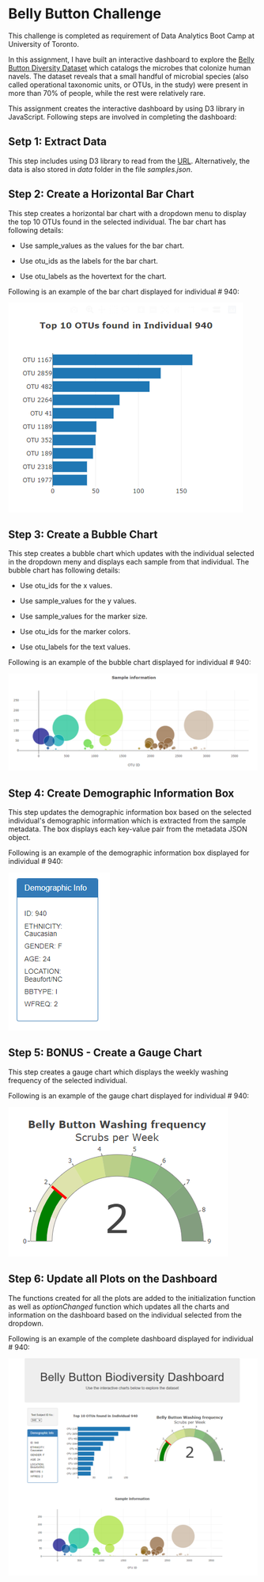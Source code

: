# Belly Button Challenge

This challenge is completed as requirement of Data Analytics Boot Camp at University of Toronto.

In this assignment, I have built an interactive dashboard to explore the [Belly Button Diversity Dataset](http://robdunnlab.com/projects/belly-button-biodiversity/) which catalogs the microbes that colonize human navels. The dataset reveals that a small handful of microbial species (also called operational taxonomic units, or OTUs, in the study) were present in more than 70% of people, while the rest were relatively rare.

This assignment creates the interactive dashboard by using D3 library in JavaScript. Following steps are involved in completing the dashboard:


## Setp 1: Extract Data

This step includes using D3 library to read from the [URL](https://2u-data-curriculum-team.s3.amazonaws.com/dataviz-classroom/v1.1/14-Interactive-Web-Visualizations/02-Homework/samples.json). Alternatively, the data is also stored in *data* folder in the file *samples.json*.


## Step 2: Create a Horizontal Bar Chart

This step creates a horizontal bar chart with a dropdown menu to display the top 10 OTUs found in the selected individual. The bar chart has following details:

- Use sample_values as the values for the bar chart.

- Use otu_ids as the labels for the bar chart.

- Use otu_labels as the hovertext for the chart. 

Following is an example of the bar chart displayed for individual # 940:

![Bar Chart](Images/bar_chart.PNG)


## Step 3: Create a Bubble Chart

This step creates a bubble chart which updates with the individual selected in the dropdown meny and displays each sample from that individual. The bubble chart has following details:

- Use otu_ids for the x values.

- Use sample_values for the y values.

- Use sample_values for the marker size.

- Use otu_ids for the marker colors.

- Use otu_labels for the text values.

Following is an example of the bubble chart displayed for individual # 940:

![Bubble Chart](Images/bubble_chart.PNG)


## Step 4: Create Demographic Information Box

This step updates the demographic information box based on the selected individual's demographic information which is extracted from the sample metadata. The box displays each key-value pair from the metadata JSON object.

Following is an example of the demographic information box displayed for individual # 940:

![Demographic Info Box](Images/demo_info_box.PNG)


## Step 5: BONUS - Create a Gauge Chart

This step creates a gauge chart which displays the weekly washing frequency of the selected individual.

Following is an example of the gauge chart displayed for individual # 940:

![Gauge Chart](Images/gauge_chart.PNG)


## Step 6: Update all Plots on the Dashboard

The functions created for all the plots are added to the initialization function as well as *optionChanged* function which updates all the charts and information on the dashboard based on the individual selected from the dropdown.

Following is an example of the complete dashboard displayed for individual # 940:

![Dashboard](Images/dashboard.PNG)

